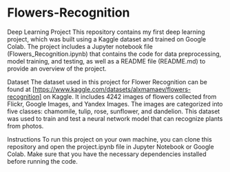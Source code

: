 # Flowers-Recognition

Deep Learning Project
This repository contains my first deep learning project, which was built using a Kaggle dataset and trained on Google Colab. The project includes a Jupyter notebook file (Flowers_Recognition.ipynb) that contains the code for data preprocessing, model training, and testing, as well as a README file (README.md) to provide an overview of the project.

Dataset
The dataset used in this project for Flower Recognition can be found at [https://www.kaggle.com/datasets/alxmamaev/flowers-recognition] on Kaggle. It includes 4242 images of flowers collected from Flickr, Google Images, and Yandex Images. The images are categorized into five classes: chamomile, tulip, rose, sunflower, and dandelion. This dataset was used to train and test a neural network model that can recognize plants from photos.

Instructions
To run this project on your own machine, you can clone this repository and open the project.ipynb file in Jupyter Notebook or Google Colab. Make sure that you have the necessary dependencies installed before running the code.
